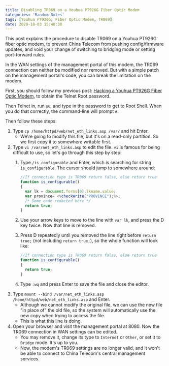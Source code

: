 ```yaml
---
title: Disabling TR069 on a Youhua PT926G Fiber Optic Modem
categories: 'Random Notes'
tags: [Youhua PT926G, Fiber Optic Modem, TR069]
date: 2020-10-03 15:40:30
---
```


This post explains the procedure to disable TR069 on a Youhua PT926G fiber optic modem, to prevent China Telecom from pushing config/firmware updates, and void your change of switching to bridging mode or setting port-forward rules.

In the WAN settings of the management portal of this modem, the TR069 connection can neither be modified nor removed. But with a simple patch on the management portal's code, you can break the limitation on the modem.

First, you should follow my previous post: [Hacking a Youhua PT926G Fiber Optic Modem](/en/article/random-notes/youhua-pt926g-fiber-modem-crack.lantian/), to obtain the Telnet Root password.

Then Telnet in, run `su`, and type in the password to get to Root Shell. When you do that correctly, the command-line will prompt `#`.

Then follow these steps:

1. Type `cp /home/httpd/web/net_eth_links.asp /var/` and hit Enter.
   - We're going to modify this file, but it's on a read-only partition. So we first copy it to somewhere writable first.
2. Type `vi /var/net_eth_links.asp` to edit the file. `vi` is famous for being difficult to use, so let's go through this step by step:
   1. Type `/is_configurable` and Enter, which is searching for string `is_configurable`. The cursor should jump to somewhere around:

      ```javascript
      //If connection type is TR069 return false, else return true
      function is_configurable()
      {
        var lk = document.forms[0].lkname.value;
        var province= <%checkWrite("PROVINCE");%>;
        /* Some code redacted here */
        return true;
      }
      ```

   2. Use your arrow keys to move to the line with `var lk`, and press the D key twice. Now that line is removed.
   3. Press D repeatedly until you removed the line right before `return true;` (not including `return true;`), so the whole function will look like:

      ```javascript
      //If connection type is TR069 return false, else return true
      function is_configurable()
      {
        return true;
      }
      ```

   4. Type `:wq` and press Enter to save the file and close the editor.
3. Type `mount --bind /var/net_eth_links.asp /home/httpd/web/net_eth_links.asp` and Enter.
   - Although we cannot modify the original file, we can use the new file "in place of" the old file, so the system will automatically use the new copy when trying to access the file.
   - This is what this line is doing.
4. Open your browser and visit the management portal at 8080. Now the TR069 connection in WAN settings can be edited.
   - You may remove it, change its type to `Internet` or `Other`, or set it to `Bridge` mode. It's up to you.
   - Now, the modem's TR069 settings are no longer valid, and it won't be able to connect to China Telecom's central management services.
